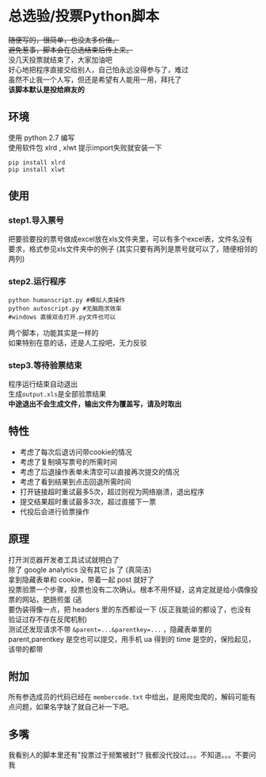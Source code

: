 # 总选验/投票Python脚本  
~~随便写的，很简单，也没太多价值。~~  
~~避免惹事，脚本会在总选结束后传上来。~~  
没几天投票就结束了，大家加油吧  
好心地把程序直接交给别人，自己怕永远没得参与了，难过  
虽然不止我一个人写，但还是希望有人能用一用，拜托了  
**该脚本默认是投给麻友的**

## 环境  
使用 python 2.7 编写  
使用软件包 xlrd , xlwt 提示import失败就安装一下  
```
pip install xlrd
pip install xlwt
```

## 使用  
### step1.导入票号  
  
把要验要投的票号做成excel放在xls文件夹里，可以有多个excel表，文件名没有要求，格式参见xls文件夹中的例子 (其实只要有两列是票号就可以了，随便相邻的两列)  
  
### step2.运行程序  
```
python humanscript.py #模拟人类操作 
python autoscript.py #无脑跑求效率
#windows 直接双击打开.py文件也可以
```  
两个脚本，功能其实是一样的  
如果特别在意的话，还是人工投吧，无力反驳  
  
### step3.等待验票结束  

程序运行结束自动退出  
生成```output.xls```是全部验票结果  
**中途退出不会生成文件，输出文件为覆盖写，请及时取出**  

## 特性
+ 考虑了每次后退访问带cookie的情况   
+ 考虑了复制填写票号的所需时间    
+ 考虑了后退操作表单未清空可以直接再次提交的情况  
+ 考虑了看到结果到点击回退所需时间  
+ 打开链接超时重试最多5次，超过则视为网络崩溃，退出程序  
+ 提交结果超时重试最多3次，超过直接下一票  
+ 代投后会进行验票操作  

## 原理  
打开浏览器开发者工具试试就明白了  
除了 google analytics 没有其它 js 了 (真简洁)  
拿到隐藏表单和 cookie，带着一起 post 就好了  
投票验票一个步骤，投票也没有二次确认。根本不用怀疑，这肯定就是给小偶像投票的网站，肥肠煎蛋 (逃  
要伪装得像一点，把 headers 里的东西都设一下 (反正我能设的都设了，也没有验证过存不存在反爬机制)  
测试还发现请求不带 ```&parent=...&parentkey=...``` ，隐藏表单里的 parent,parentkey 是空也可以提交，用手机 ua 得到的 time 是空的，保险起见，该带的都带

## 附加
所有参选成员的代码已经在 ```membercode.txt``` 中给出，是用爬虫爬的，解码可能有点问题，如果名字缺了就自己补一下吧。
 
## 多嘴
我看别人的脚本里还有"投票过于频繁被封"? 我都没代投过。。。不知道。。。不要问我 